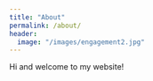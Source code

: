 ```yaml
---
title: "About"
permalink: /about/
header:
  image: "/images/engagement2.jpg"
---
```


Hi and welcome to my website! 
